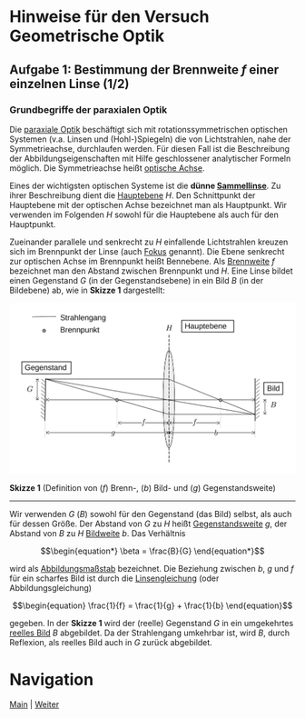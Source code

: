 # Hinweise für den Versuch Geometrische Optik

## Aufgabe 1: Bestimmung der Brennweite $f$ einer einzelnen Linse (1/2)

### Grundbegriffe der paraxialen Optik

Die [paraxiale Optik](https://de.wikipedia.org/wiki/Paraxiale_Optik) beschäftigt sich mit rotationssymmetrischen optischen Systemen (v.a. Linsen und (Hohl-)Spiegeln) die von Lichtstrahlen, nahe der Symmetrieachse, durchlaufen werden. Für diesen Fall ist die Beschreibung der Abbildungseigenschaften mit Hilfe geschlossener analytischer Formeln möglich. Die Symmetrieachse heißt [optische Achse](https://de.wikipedia.org/wiki/Optische_Achse_(Optik)). 

Eines der wichtigsten optischen Systeme ist die **dünne [Sammellinse](https://de.wikipedia.org/wiki/Sammellinse)**. Zu ihrer Beschreibung dient die [Hauptebene](https://de.wikipedia.org/wiki/Hauptebene_(Optik)) $H$. Den Schnittpunkt der Hauptebene mit der optischen Achse bezeichnet man als Hauptpunkt. Wir verwenden im Folgenden $H$ sowohl für die Hauptebene als auch für den Hauptpunkt. 

Zueinander parallele und senkrecht zu $H$ einfallende Lichtstrahlen kreuzen sich im Brennpunkt der Linse (auch [Fokus](https://de.wikipedia.org/wiki/Fokus) genannt). Die Ebene senkrecht zur optischen Achse im Brennpunkt heißt Bennebene. Als [Brennweite](https://de.wikipedia.org/wiki/Brennweite) $f$ bezeichnet man den Abstand zwischen Brennpunkt und $H$. Eine Linse bildet einen Gegenstand $G$ (in der Gegenstandsebene) in ein Bild $B$ (in der Bildebene) ab, wie in **Skizze 1** dargestellt: 

<img src="../figures/Linsengleichung.png" width="900" style="zoom:100%;" />

**Skizze 1** (Definition von ($f$) Brenn-, ($b$) Bild- und ($g$) Gegenstandsweite)

---

Wir verwenden $G$ ($B$) sowohl für den Gegenstand (das Bild) selbst, als auch für dessen Größe. Der Abstand von $G$ zu $H$ heißt [Gegenstandsweite](https://de.wikipedia.org/wiki/Gegenstandsweite) $g$, der Abstand von $B$ zu $H$ [Bildweite](https://de.wikipedia.org/wiki/Bildweite) $b$. Das Verhältnis 

```math
\begin{equation*}
\beta = \frac{B}{G}
\end{equation*}
```

wird als [Abbildungsmaßstab](https://de.wikipedia.org/wiki/Abbildungsma%C3%9Fstab) bezeichnet. Die Beziehung zwischen $b$, $g$ und $f$ für ein scharfes Bild ist durch die [Linsengleichung](https://de.wikipedia.org/wiki/Linsengleichung) (oder Abbildungsgleichung)  

```math
\begin{equation}
\frac{1}{f} = \frac{1}{g} + \frac{1}{b}
\end{equation}
```

gegeben.  In der **Skizze 1** wird der (reelle) Gegenstand $G$ in ein umgekehrtes [reelles Bild](https://de.wikipedia.org/wiki/Reelles_Bild) $B$ abgebildet. Da der Strahlengang umkehrbar ist, wird $B$, durch Reflexion, als reelles Bild auch in $G$ zurück abgebildet.

# Navigation

[Main](https://git.scc.kit.edu/etp-lehre/p1-for-students/-/tree/main/Geometrische%20Optik) | [Weiter](https://git.scc.kit.edu/etp-lehre/p1-for-students/-/blob/main/Geometrische_Optik/doc/Hinweise-Aufgabe-1-a.md)
